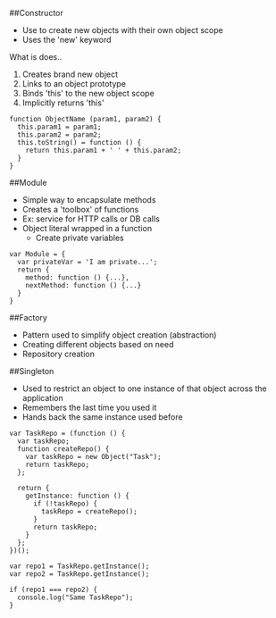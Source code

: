 ##Constructor
- Use to create new objects with their own object scope
- Uses the 'new' keyword

What is does..

1. Creates brand new object
2. Links to an object prototype
3. Binds 'this' to the new object scope
4. Implicitly returns 'this'

```
function ObjectName (param1, param2) {
  this.param1 = param1;
  this.param2 = param2;
  this.toString() = function () {
    return this.param1 + ' ' + this.param2;
  }
}
```


##Module
- Simple way to encapsulate methods
- Creates a 'toolbox' of functions
- Ex: service for HTTP calls or DB calls
- Object literal wrapped in a function
    - Create private variables

```
var Module = {
  var privateVar = 'I am private...';
  return {
    method: function () {...},
    nextMethod: function () {...}
  }
}
```

##Factory
- Pattern used to simplify object creation (abstraction)
- Creating different objects based on need
- Repository creation

##Singleton
- Used to restrict an object to one instance of that object across the application
- Remembers the last time you used it
- Hands back the same instance used before

```
var TaskRepo = (function () {
  var taskRepo;
  function createRepo() {
    var taskRepo = new Object("Task");
    return taskRepo;
  };

  return {
    getInstance: function () {
      if (!taskRepo) {
        taskRepo = createRepo();
      }
      return taskRepo;
    }
  };
})();

var repo1 = TaskRepo.getInstance();
var repo2 = TaskRepo.getInstance();

if (repo1 === repo2) {
  console.log("Same TaskRepo");
}
```